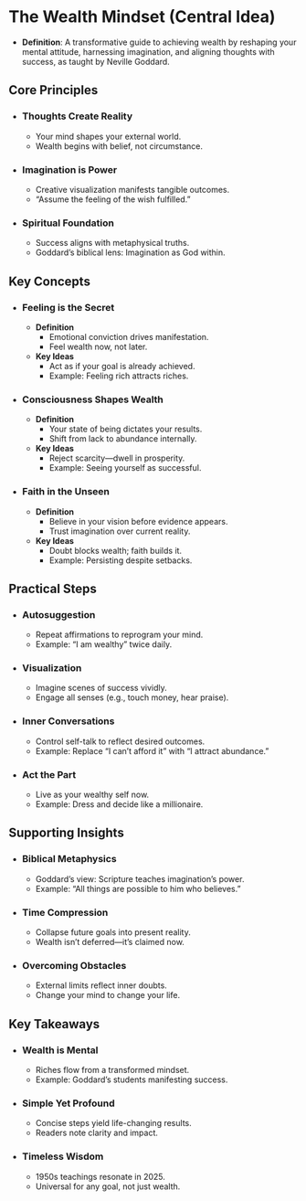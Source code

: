 # The Wealth Mindset (Central Idea)

- **Definition**: A transformative guide to achieving wealth by reshaping your mental attitude, harnessing imagination, and aligning thoughts with success, as taught by Neville Goddard.

## Core Principles

- ### Thoughts Create Reality

  - Your mind shapes your external world.
  - Wealth begins with belief, not circumstance.
- ### Imagination is Power

  - Creative visualization manifests tangible outcomes.
  - “Assume the feeling of the wish fulfilled.”
- ### Spiritual Foundation

  - Success aligns with metaphysical truths.
  - Goddard’s biblical lens: Imagination as God within.

## Key Concepts

- ### Feeling is the Secret

  - **Definition**
    - Emotional conviction drives manifestation.
    - Feel wealth now, not later.
  - **Key Ideas**
    - Act as if your goal is already achieved.
    - Example: Feeling rich attracts riches.
- ### Consciousness Shapes Wealth

  - **Definition**
    - Your state of being dictates your results.
    - Shift from lack to abundance internally.
  - **Key Ideas**
    - Reject scarcity—dwell in prosperity.
    - Example: Seeing yourself as successful.
- ### Faith in the Unseen

  - **Definition**
    - Believe in your vision before evidence appears.
    - Trust imagination over current reality.
  - **Key Ideas**
    - Doubt blocks wealth; faith builds it.
    - Example: Persisting despite setbacks.

## Practical Steps

- ### Autosuggestion

  - Repeat affirmations to reprogram your mind.
  - Example: “I am wealthy” twice daily.
- ### Visualization

  - Imagine scenes of success vividly.
  - Engage all senses (e.g., touch money, hear praise).
- ### Inner Conversations

  - Control self-talk to reflect desired outcomes.
  - Example: Replace “I can’t afford it” with “I attract abundance.”
- ### Act the Part

  - Live as your wealthy self now.
  - Example: Dress and decide like a millionaire.

## Supporting Insights

- ### Biblical Metaphysics

  - Goddard’s view: Scripture teaches imagination’s power.
  - Example: “All things are possible to him who believes.”
- ### Time Compression

  - Collapse future goals into present reality.
  - Wealth isn’t deferred—it’s claimed now.
- ### Overcoming Obstacles

  - External limits reflect inner doubts.
  - Change your mind to change your life.

## Key Takeaways

- ### Wealth is Mental

  - Riches flow from a transformed mindset.
  - Example: Goddard’s students manifesting success.
- ### Simple Yet Profound

  - Concise steps yield life-changing results.
  - Readers note clarity and impact.
- ### Timeless Wisdom

  - 1950s teachings resonate in 2025.
  - Universal for any goal, not just wealth.
